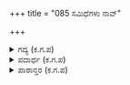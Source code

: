 +++
title = "085 ಸಮಿಧೆಗಳು ನಾವ್"

+++

<details><summary>ಗದ್ಯ (ಕ.ಗ.ಪ) </summary>

85. ನಾವು ನಾಲ್ವರೂ ಸಮಿತ್ತುಗಳು. ತಂದೆಯ ಮಡದಿ ಕುಂತಿಯು ಆಹುತಿ, ಭೀಮನೇ ಪಶು. ದುಷ್ಟ ಬುದ್ಧಿಯವನು ಕಟ್ಟಿಸಿರುವ ಅರಗಿನ ಅರಮನೆಯಿದು ಯಜ್ಞಕುಂಡ. ಇದರಲ್ಲಿ ನಮಗೆ ಸಂಶಯವಿಲ್ಲ. ದೀಕ್ಷಾ ನಿಯಮವನ್ನು ಧರಿಸಿದವನು ರಾಜೋತ್ತಮನೋ, ದುರ್ಯೋಧನನೋ ? ಯಾರಿರಬಹುದು ? ಎಂದನು ನಸುನಗುತ್ತ ಯಮಸೂನು.
</details>

<details><summary>ಪದಾರ್ಥ (ಕ.ಗ.ಪ) </summary>

ಸಮಿಧೆ-ಸಮಿತ್ತು (ಹೋಮದ ಕಟ್ಟಿಗೆ) ಕುಮತಿ-ದುಷ್ಟ ಬುದ್ಧಿ, ಅಯ್ಯ-ತಂದೆ, ರಮಣಿ-ಮಡದಿ, ದೀಕ್ಷಾ ಕ್ರಮ-ದೀಕ್ಷಾ ನಿಯಮ, ಯಮಸೂನು-ಯಮನ ಮೂಲಕ ಕುಂತಿಯಲ್ಲಿ ಜನಿಸಿದವನಾದ್ದರಿಂದ ಯುಧಿಷ್ಠಿರನಿಗೆ ಯಮಸೂನು ಎಂದು ಹೆಸರು.
</details>

<details><summary>ಪಾಠಾನ್ತರ (ಕ.ಗ.ಪ) </summary>

ಕಟ್ಟಿಸಿದರಮನೆಯಗ್ನಿಕುಂಡವಿದು - ಕಟ್ಟಿಸಿದರಗಿನರಮನೆಯಜ್ಞಕುಂಡವಿದು - ಆದಿಪರ್ವ, ಮೈ.ವಿ.ವಿ.-ಡಾ.ಕೆ.ಆರ್. ಶೇಷಗಿರಿ
</details>
